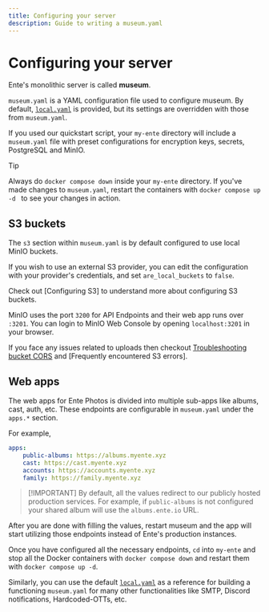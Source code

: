 ```yaml
---
title: Configuring your server
description: Guide to writing a museum.yaml
---
```


# Configuring your server

Ente's monolithic server is called **museum**.

`museum.yaml` is a YAML configuration file used to configure museum. By default,
[`local.yaml`](https://github.com/ente-io/ente/tree/main/server/configurations/local.yaml)
is provided, but its settings are overridden with those from `museum.yaml`.

If you used our quickstart script, your `my-ente` directory will include a
`museum.yaml` file with preset configurations for encryption keys, secrets,
PostgreSQL and MinIO.

> [!TIP]
>
> Always do `docker compose down` inside your `my-ente` directory. If you've
> made changes to `museum.yaml`, restart the containers with
> `docker compose up -d ` to see your changes in action.

## S3 buckets

The `s3` section within `museum.yaml` is by default configured to use local
MinIO buckets.

If you wish to use an external S3 provider, you can edit the configuration with
your provider's credentials, and set `are_local_buckets` to `false`.

Check out [Configuring S3] to understand
more about configuring S3 buckets.

MinIO uses the port `3200` for API Endpoints and their web app runs over
`:3201`. You can login to MinIO Web Console by opening `localhost:3201` in your
browser.

If you face any issues related to uploads then checkout
[Troubleshooting bucket CORS](/self-hosting/troubleshooting/bucket-cors) and
[Frequently encountered S3 errors].

## Web apps

The web apps for Ente Photos is divided into multiple sub-apps like albums,
cast, auth, etc. These endpoints are configurable in `museum.yaml` under the
`apps.*` section.

For example,

```yaml
apps:
    public-albums: https://albums.myente.xyz
    cast: https://cast.myente.xyz
    accounts: https://accounts.myente.xyz
    family: https://family.myente.xyz
```

> [!IMPORTANT] By default, all the values redirect to our publicly hosted
> production services. For example, if `public-albums` is not configured your
> shared album will use the `albums.ente.io` URL.

After you are done with filling the values, restart museum and the app will
start utilizing those endpoints instead of Ente's production instances.

Once you have configured all the necessary endpoints, `cd` into `my-ente` and
stop all the Docker containers with `docker compose down` and restart them with
`docker compose up -d`.

Similarly, you can use the default
[`local.yaml`](https://github.com/ente-io/ente/tree/main/server/configurations/local.yaml)
as a reference for building a functioning `museum.yaml` for many other
functionalities like SMTP, Discord notifications, Hardcoded-OTTs, etc.
